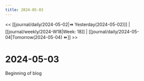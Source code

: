 ```yaml
---
title: 2024-05-03
---
```


<< [[journal/daily/2024-05-02|⏪ Yesterday(2024-05-02)]] | [[journal/weekly/2024-W18|Week: 18]] | [[journal/daily/2024-05-04|Tomorrow(2024-05-04) ⏩]] >>

# 2024-05-03

Beginning of blog